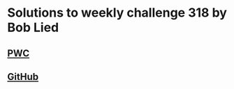 # Solutions to weekly challenge 318 by Bob Lied

## [PWC](https://perlweeklychallenge.org/blog/perl-weekly-challenge-318/)
## [GitHub](https://github.com/boblied/perlweeklychallenge-club/tree/master/challenge-318/bob-lied)
